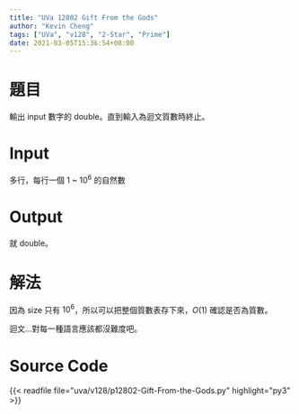 ```yaml
---
title: "UVa 12802 Gift From the Gods"
author: "Kevin Cheng"
tags: ["UVa", "v128", "2-Star", "Prime"]
date: 2021-03-05T15:36:54+08:00
---
```


# 題目
輸出 input 數字的 double。直到輸入為迴文質數時終止。

<!--more-->

# Input
多行，每行一個 $1$ ~ $10^6$ 的自然數

# Output
就 double。

# 解法
因為 size 只有 $10^6$，所以可以把整個質數表存下來，$O(1)$ 確認是否為質數。

迴文...對每一種語言應該都沒難度吧。

# Source Code

{{< readfile file="uva/v128/p12802-Gift-From-the-Gods.py" highlight="py3" >}}
